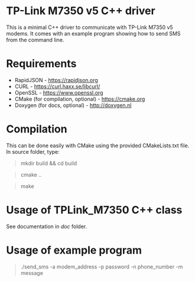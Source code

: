 # TP-Link M7350 v5 C++ driver
This is a minimal C++ driver to communicate with TP-Link M7350 v5 modems. It comes with an example program showing how to send SMS from the command line.

# Requirements
- RapidJSON - https://rapidjson.org
- CURL - https://curl.haxx.se/libcurl/
- OpenSSL - https://www.openssl.org
- CMake (for compilation, optional) - https://cmake.org
- Doxygen (for docs, optional) - http://doxygen.nl

# Compilation
This can be done easily with CMake using the provided CMakeLists.txt file.
In source folder, type:
> mkdir build && cd build

> cmake ..

> make

# Usage of TPLink_M7350 C++ class
See documentation in *doc* folder.

# Usage of example program
> ./send_sms -a modem_address -p password -n phone_number -m message
